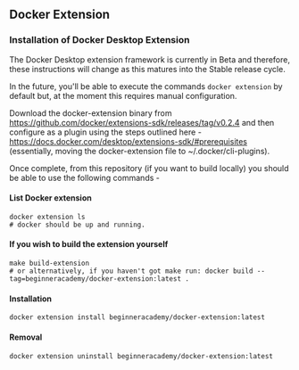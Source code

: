 ## Docker Extension


### Installation of Docker Desktop Extension

The Docker Desktop extension framework is currently in Beta and therefore, these instructions will change as this matures into the Stable release cycle. 

In the future, you'll be able to execute the commands ```docker extension``` by default but, at the moment this requires manual configuration.

Download the docker-extension binary from https://github.com/docker/extensions-sdk/releases/tag/v0.2.4 and then configure as a plugin using the steps outlined here - https://docs.docker.com/desktop/extensions-sdk/#prerequisites (essentially, moving the docker-extension file to ~/.docker/cli-plugins).

Once complete, from this repository (if you want to build locally) you should be able to use the following commands -

#### List Docker extension
```
docker extension ls
# docker should be up and running. 
```

#### If you wish to build the extension yourself

```
make build-extension
# or alternatively, if you haven't got make run: docker build --tag=beginneracademy/docker-extension:latest . 
```
#### Installation
```
docker extension install beginneracademy/docker-extension:latest
```

#### Removal
```
docker extension uninstall beginneracademy/docker-extension:latest
```
